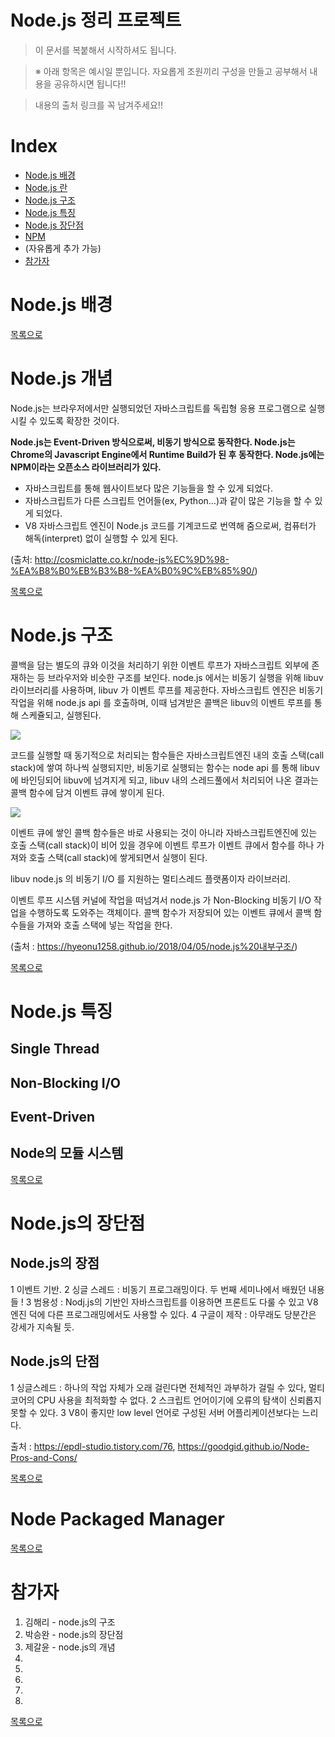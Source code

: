# Node.js 정리 프로젝트

> 이 문서를 복붙해서 시작하셔도 됩니다.

> ※ 아래 항목은 예시일 뿐입니다. 자요롭게 조원끼리 구성을 만들고 공부해서 내용을 공유하시면 됩니다!!

> 내용의 출처 링크를 꼭 남겨주세요!!

# Index
- [Node.js 배경](#node.js-배경)
- [Node.js 란](#node.js-란)
- [Node.js 구조](#node.js-구조)
- [Node.js 특징](#node.js-특징)
- [Node.js 장단점](#node.js-장단점)
- [NPM](#node-packaged-manager)
- (자유롭게 추가 가능)
- [참가자](#참가자)

# Node.js 배경

[목록으로](#INDEX)

# Node.js 개념
Node.js는 브라우저에서만 실행되었던 자바스크립트를 독립형 응용 프로그램으로 실행시킬 수 있도록 확장한 것이다.


**Node.js는 Event-Driven 방식으로써, 비동기 방식으로 동작한다. Node.js는 Chrome의 Javascript Engine에서 Runtime Build가 된 후 동작한다. Node.js에는 NPM이라는 오픈소스 라이브러리가 있다.**
- 자바스크립트를 통해 웹사이트보다 많은 기능들을 할 수 있게 되었다.
- 자바스크립트가 다른 스크립트 언어들(ex, Python…)과 같이 많은 기능을 할 수 있게 되었다.
- V8 자바스크립트 엔진이 Node.js 코드를 기계코드로 번역해 줌으로써, 컴퓨터가 해독(interpret) 없이 실행할 수 있게 된다.


(출처: http://cosmiclatte.co.kr/node-js%EC%9D%98-%EA%B8%B0%EB%B3%B8-%EA%B0%9C%EB%85%90/)

[목록으로](#INDEX)

# Node.js 구조

콜백을 담는 별도의 큐와 이것을 처리하기 위한 이벤트 루프가 자바스크립트 외부에 존재하는 등 브라우저와 비슷한 구조를 보인다. node.js 에서는 비동기 실행을 위해 libuv 라이브러리를 사용하며, libuv 가 이벤트 루프를 제공한다. 자바스크립트 엔진은 비동기 작업을 위해 node.js api 를 호출하며, 이때 넘겨받은 콜백은 libuv의 이벤트 루프를 통해 스케쥴되고, 실행된다.


<img src = "https://pbs.twimg.com/media/Bt5ywJrIEAAKJQt.jpg"> </img>

코드를 실행할 때 동기적으로 처리되는 함수들은 자바스크립트엔진 내의 호출 스택(call stack)에 쌓여 하나씩 실행되지만, 비동기로 실행되는 함수는 node api 를 통해 libuv 에 바인딩되어 libuv에 넘겨지게 되고, libuv 내의 스레드풀에서 처리되어 나온 결과는 콜백 함수에 담겨 이벤트 큐에 쌓이게 된다.


<img src = "http://4.bp.blogspot.com/-MYY3w4Y_lAg/VCHi63G4DGI/AAAAAAAAA3c/FrbGjnJbPnQ/s1600/event_loop.jpg"> </img>

이벤트 큐에 쌓인 콜백 함수들은 바로 사용되는 것이 아니라 자바스크립트엔진에 있는 호출 스택(call stack)이 비어 있을 경우에 이벤트 루프가 이벤트 큐에서 함수를 하나 가져와 호출 스택(call stack)에 쌓게되면서 실행이 된다.


libuv
node.js 의 비동기 I/O 를 지원하는 멀티스레드 플랫폼이자 라이브러리.

이벤트 루프
시스템 커널에 작업을 떠넘겨서 node.js 가 Non-Blocking 비동기 I/O 작업을 수행하도록 도와주는 객체이다. 콜백 함수가 저장되어 있는 이벤트 큐에서 콜백 함수들을 가져와 호출 스택에 넣는 작업을 한다.

(출처 : https://hyeonu1258.github.io/2018/04/05/node.js%20내부구조/)


[목록으로](#INDEX)

# Node.js 특징

## Single Thread

## Non-Blocking I/O

## Event-Driven

## Node의 모듈 시스템

[목록으로](#INDEX)

# Node.js의 장단점

## Node.js의 장점
 
1 이벤트 기반.
2 싱글 스레드 : 비동기 프로그래밍이다. 두 번째 세미나에서 배웠던 내용들 !
3 범용성 : Nodj.js의 기반인 자바스크립트를 이용하면 프론트도 다룰 수 있고 V8 엔진 덕에 다른 프로그래밍에서도 사용할 수 있다.
4 구글이 제작 : 아무래도 당분간은 강세가 지속될 듯.

## Node.js의 단점

1 싱글스레드 : 하나의 작업 자체가 오래 걸린다면 전체적인 과부하가 걸릴 수 있다, 멀티코어의 CPU 사용을 최적화할 수 없다.
2 스크립트 언어이기에 오류의 탐색이 신뢰롭지 못할 수 있다.
3 V8이 좋지만 low level 언어로 구성된 서버 어플리케이션보다는 느리다.

출처 : https://epdl-studio.tistory.com/76, https://goodgid.github.io/Node-Pros-and-Cons/

[목록으로](#INDEX)

# Node Packaged Manager

[목록으로](#INDEX)

# 참가자
1. 김해리 - node.js의 구조
2. 박승완 - node.js의 장단점
3. 제갈윤 - node.js의 개념
4. 
5. 
6. 
7. 
8. 

[목록으로](#INDEX)
